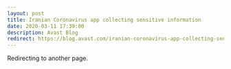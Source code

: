 ```yaml
---
layout: post
title: Iranian Coronavirus app collecting sensitive information
date: 2020-03-11 17:39:00
description: Avast Blog
redirect: https://blog.avast.com/iranian-coronavirus-app-collecting-sensitive-information-avast
---
```


Redirecting to another page.
